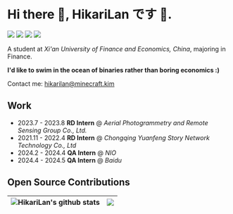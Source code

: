 # Hi there 👋, **HikariLan です 🥰.**

<a title="github" target="_blank" href="https://github.com/shaokeyibb"><img src="https://img.shields.io/badge/dynamic/json?label=GitHub&suffix=%20followers&query=%24.data.totalSubs&url=https%3A%2F%2Fapi.spencerwoo.com%2Fsubstats%2F%3Fsource%3Dgithub%26queryKey%3Dshaokeyibb&labelColor=282c34&color=353940&logo=github&longCache=true" ></a>
[<img src="https://img.shields.io/badge/HikariLan's%20Homepage-purple"/>](https://www.minecraft.kim)
[<img src="https://img.shields.io/badge/HikariLan's%20Blog-purple"/>](https://my.minecraft.kim)
[<img src="https://img.shields.io/badge/HikariLan's%20Resume-purple"/>](https://cv.minecraft.kim)

A student at *Xi'an University of Finance and Economics, China*, majoring in Finance. 

**I'd like to swim in the ocean of binaries rather than boring economics :)** 

Contact me: <a href=＂mailto:hikarilan@minecraft.kim＂>hikarilan@minecraft.kim</a>

## Work
- 2023.7 - 2023.8 **RD Intern** @ *Aerial Photogrammetry and Remote Sensing Group Co., Ltd.*
- 2021.11 - 2022.4 **RD Intern** @ *Chongqing Yuanfeng Story Network Technology Co., Ltd*
- 2024.2 - 2024.4 **QA Intern** @ *NIO*
- 2024.4 - 2024.5 **QA Intern** @ *Baidu*

## Open Source Contributions

|<img align="center" src="https://github-readme-stats.vercel.app/api?username=shaokeyibb&count_private=true&show_icons=true&include_all_commits=true&title_color=359697&icon_color=359697&hide_border=true&theme=transparent" alt="HikariLan's github stats" /> | <img align="center" src="https://github-readme-stats.vercel.app/api/top-langs/?username=shaokeyibb&layout=compact&title_color=359697&icon_color=359697&hide_border=true&theme=transparent&langs_count=8" />
| ------------- | ------------- |
